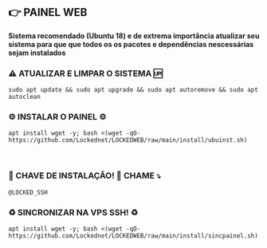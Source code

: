 ## 👉 <b>PAINEL WEB</b>

**Sistema recomendado (Ubuntu 18)
e de extrema importância atualizar seu sistema para que que todos os os pacotes e dependências nescessárias sejam instalados**


### ⚠️ ATUALIZAR E LIMPAR O SISTEMA 🆙
```
sudo apt update && sudo apt upgrade && sudo apt autoremove && sudo apt autoclean
```

### ⚙️ INSTALAR O PAINEL ⚙️
```
apt install wget -y; bash <(wget -qO- https://github.com/Lockednet/LOCKEDWEB/raw/main/install/ubuinst.sh)
```
</br>

### 🔐 CHAVE DE INSTALAÇÃO! 🔑 CHAME ⤵️
```
@LOCKED_SSH
```

### ♻️ SINCRONIZAR NA VPS SSH! ♻️
```
apt install wget -y; bash <(wget -qO- https://github.com/Lockednet/LOCKEDWEB/raw/main/install/sincpainel.sh)
```